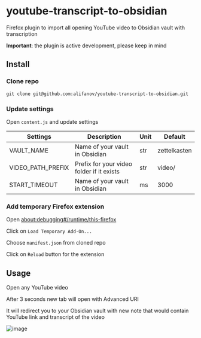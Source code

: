 # youtube-transcript-to-obsidian
Firefox plugin to import all opening YouTube video to Obsidian vault with transcription

**Important**: the plugin is active development, please keep in mind

## Install

### Clone repo

```git clone git@github.com:alifanov/youtube-transcript-to-obsidian.git```

### Update settings

Open `content.js` and update settings

|Settings| Description | Unit |Default      |
|-|-------------------------------------------|-|-------------|
|VAULT_NAME| Name of your vault in Obsidian|str|zettelkasten |
|VIDEO_PATH_PREFIX| Prefix for your video folder if it exists|str | video/      |
|START_TIMEOUT| Name of your vault in Obsidian|ms| 3000         |

### Add temporary Firefox extension

Open [about:debugging#/runtime/this-firefox](about:debugging#/runtime/this-firefox)

Click on `Load Temporary Add-On...`

Choose `manifest.json` from cloned repo

Click on `Reload` button for the extension

## Usage

Open any YouTube video

After 3 seconds new tab will open with Advanced URI

It will redirect you to your Obsidian vault with new note that would contain YouTube link and transcript of the video

![image](https://github.com/alifanov/youtube-transcript-to-obsidian/assets/2394285/d986a346-6104-4c01-9075-04f2580364b5)
